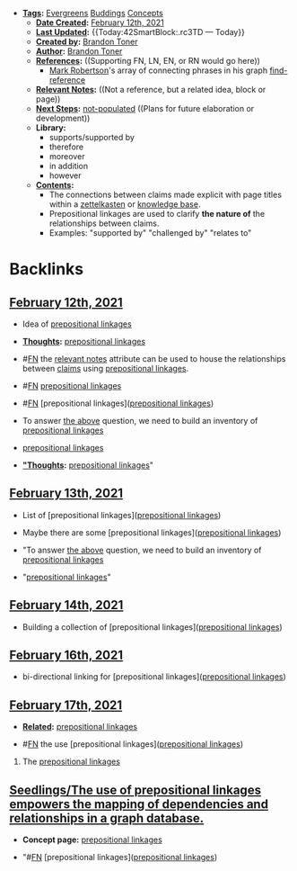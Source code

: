 - **[Tags](<Tags.md>):** [Evergreens](<Evergreens.md>) [Buddings](<Buddings.md>) [Concepts](<Concepts.md>)
    - **[Date Created](<Date Created.md>):** [February 12th, 2021](<February 12th, 2021.md>)
    - **[Last Updated](<Last Updated.md>):** {{Today:42SmartBlock:.rc3TD — Today}}
    - **[Created by](<Created by.md>):** [Brandon Toner](<Brandon Toner.md>)
    - **[Author](<Author.md>):** [Brandon Toner](<Brandon Toner.md>)
    - **[References](<References.md>):**  ((Supporting FN, LN, EN, or RN would go here))
        - [Mark Robertson](<Mark Robertson.md>)'s array of connecting phrases in his graph [find-reference](<find-reference.md>)
    - **[Relevant Notes](<Relevant Notes.md>):**  ((Not a reference, but a related idea, block or page))
    - **[Next Steps](<Next Steps.md>):** [not-populated](<not-populated.md>) ((Plans for future elaboration or development))
    - **Library:**
        - supports/supported by
        - therefore
        - moreover
        - in addition
        - however
    - **[Contents](<Contents.md>):** 
        - The connections between claims made explicit with page titles within a [zettelkasten](<zettelkasten.md>) or [knowledge base](<knowledge base.md>).
        - Prepositional linkages are used to clarify **the nature of** the relationships between claims.
        - Examples: "supported by" "challenged by" "relates to"

# Backlinks
## [February 12th, 2021](<February 12th, 2021.md>)
- Idea of [prepositional linkages](<prepositional linkages.md>)

- **[Thoughts](<Thoughts.md>):** [prepositional linkages](<prepositional linkages.md>)

- #[FN](<FN.md>) the [relevant notes](<relevant notes.md>) attribute can be used to house the relationships between [claims](<claims.md>) using [prepositional linkages](<prepositional linkages.md>).

- #[FN](<FN.md>) [prepositional linkages](<prepositional linkages.md>)

- #[FN](<FN.md>) [prepositional linkages]([prepositional linkages](<prepositional linkages.md>))

- To answer [the above](((S6sTyt088))) question, we need to build an inventory of [prepositional linkages](<prepositional linkages.md>)

- [prepositional linkages](<prepositional linkages.md>)

- **["Thoughts](<"Thoughts.md>):** [prepositional linkages](<prepositional linkages.md>)"

## [February 13th, 2021](<February 13th, 2021.md>)
- List of [prepositional linkages]([prepositional linkages](<prepositional linkages.md>))

- Maybe there are some [prepositional linkages]([prepositional linkages](<prepositional linkages.md>))

- "To answer [the above](((S6sTyt088))) question, we need to build an inventory of [prepositional linkages](<prepositional linkages.md>)

- "[prepositional linkages](<prepositional linkages.md>)"

## [February 14th, 2021](<February 14th, 2021.md>)
- Building a collection of [prepositional linkages]([prepositional linkages](<prepositional linkages.md>))

## [February 16th, 2021](<February 16th, 2021.md>)
- bi-directional linking for [prepositional linkages]([prepositional linkages](<prepositional linkages.md>))

## [February 17th, 2021](<February 17th, 2021.md>)
- **[Related](<Related.md>):** [prepositional linkages](<prepositional linkages.md>)

- #[FN](<FN.md>) the use [prepositional linkages]([prepositional linkages](<prepositional linkages.md>))

1. The [prepositional linkages](<prepositional linkages.md>)

## [Seedlings/The use of prepositional linkages empowers the mapping of dependencies and relationships in a graph database.](<Seedlings/The use of prepositional linkages empowers the mapping of dependencies and relationships in a graph database..md>)
- **Concept page:** [prepositional linkages](<prepositional linkages.md>)

- "#[FN](<FN.md>) [prepositional linkages]([prepositional linkages](<prepositional linkages.md>))

